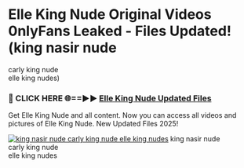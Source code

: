 # Elle King Nude Original Videos 0nlyFans Leaked - Files Updated! (king nasir nude<br>
carly king nude<br>
elle king nudes)

<h3>🔴 CLICK HERE 🌐==►► <a href="https://tinyurl.com/2p9ay9w9" rel="nofollow">Elle King Nude Updated Files</a></h3>

Get Elle King Nude and all content. Now you can access all videos and pictures of Elle King Nude. New Updated Files 2025!

[![king nasir nude<br>
carly king nude<br>
elle king nudes](https://i.imgur.com/KQgVmj3.gif)](https://tinyurl.com/2p9ay9w9)
king nasir nude<br>
carly king nude<br>
elle king nudes